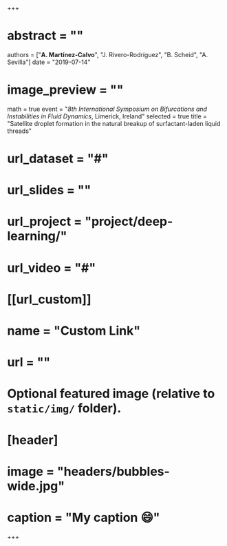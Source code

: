 +++
# abstract = ""
authors = ["**A. Martínez-Calvo**", "J. Rivero-Rodríguez", "B. Scheid", "A. Sevilla"]
date = "2019-07-14"
# image_preview = ""
math = true
event = "_8th International Symposium on Bifurcations and Instabilities in Fluid Dynamics_, Limerick, Ireland"
selected = true
title = "Satellite droplet formation in the natural breakup of surfactant-laden liquid threads"
# url_dataset = "#"
# url_slides = ""
# url_project = "project/deep-learning/"
# url_video = "#"

# [[url_custom]]
 # name = "Custom Link"
 # url = ""

# Optional featured image (relative to `static/img/` folder).
# [header]
# image = "headers/bubbles-wide.jpg"
# caption = "My caption :smile:"

+++
